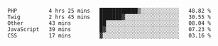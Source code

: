 <!--START_SECTION:waka-->
```text
PHP          4 hrs 25 mins   ████████████▒░░░░░░░░░░░░   48.82 % 
Twig         2 hrs 45 mins   ███████▓░░░░░░░░░░░░░░░░░   30.55 % 
Other        43 mins         ██░░░░░░░░░░░░░░░░░░░░░░░   08.04 % 
JavaScript   39 mins         █▓░░░░░░░░░░░░░░░░░░░░░░░   07.23 % 
CSS          17 mins         ▓░░░░░░░░░░░░░░░░░░░░░░░░   03.16 % 
```
<!--END_SECTION:waka-->
